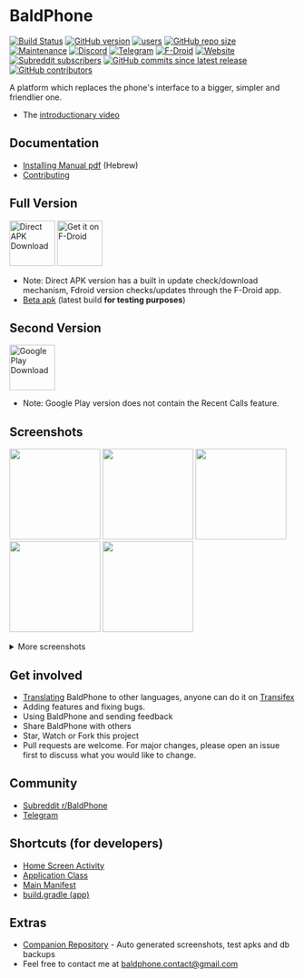 # BaldPhone 
[![Build Status](https://travis-ci.com/UriahShaulMandel/BaldPhone.svg?branch=master)](https://travis-ci.com/UriahShaulMandel/BaldPhone) 
[![GitHub version](https://img.shields.io/github/tag/UriahShaulMandel/BaldPhone.svg)](https://github.com/UriahShaulMandel/BaldPhone/releases/latest) 
[![users](https://img.shields.io/endpoint?url=https%3A%2F%2Fbaldphone.com%2Fdb_db%2Fbadges%2Fget_badge.php)](https://baldphone.com/stats/) 
[![GitHub repo size](https://img.shields.io/github/repo-size/UriahShaulMandel/BaldPhone)](https://github.com/UriahShaulMandel/BaldPhone) 
[![Maintenance](https://img.shields.io/maintenance/yes/2022)](https://github.com/UriahShaulMandel/BaldPhone) 
[![Discord](https://img.shields.io/discord/633644055779213362?label=Chat%20%28Discord%29)](https://discord.gg/K4XTNWN) 
[![Telegram](https://img.shields.io/badge/chat-on%20Telegram-blue)](https://t.me/BaldPhone) 
[![F-Droid](https://img.shields.io/f-droid/v/com.bald.uriah.baldphone)](https://f-droid.org/packages/com.bald.uriah.baldphone/) 
[![Website](https://img.shields.io/website?down_color=red&down_message=down&up_color=green&up_message=online&url=http%3A%2F%2Fbaldphone.com)](http://baldphone.com) 
[![Subreddit subscribers](https://img.shields.io/reddit/subreddit-subscribers/baldphone?color=orange)](https://reddit.com/r/baldphone) 
[![GitHub commits since latest release](https://img.shields.io/github/commits-since/UriahShaulMandel/BaldPhone/latest)](https://github.com/UriahShaulMandel/BaldPhone/releases/tag/latest) 
[![GitHub contributors](https://img.shields.io/github/contributors-anon/UriahShaulMandel/BaldPhone)](https://github.com/UriahShaulMandel/BaldPhone/graphs/contributors)

A platform which replaces the phone's interface to a bigger, simpler and friendlier one.
 
 - The [introductionary video](https://www.youtube.com/watch?v=G33E4XQp_Xw)


## Documentation
* [Installing Manual pdf](https://github.com/UriahShaulMandel/BaldPhone/raw/master/manual/Manual%20hebrew.pdf) (Hebrew)
* [Contributing](CONTRIBUTING.md)

## Full Version
[<img src="logo/direct_apk_download_v2.png?raw=true" alt="Direct APK Download" height="80">](http://bit.ly/BALDPHONE)
[<img src="https://fdroid.gitlab.io/artwork/badge/get-it-on.png" alt="Get it on F-Droid" height="80">](https://f-droid.org/packages/com.bald.uriah.baldphone)

* Note: Direct APK version has a built in update check/download mechanism, Fdroid version checks/updates through the F-Droid app.
* [Beta apk](https://github.com/UriahShaulMandel/BaldPhoneCompanion/raw/master/apks/master/tmp_apk.apk) (latest build **for testing purposes**)

## Second Version

[<img src="https://play.google.com/intl/en_us/badges/static/images/badges/en_badge_web_generic.png" alt="Google Play Download" height="80">](https://play.google.com/store/apps/details?id=com.bald.uriah.baldphone.gp)

* Note: Google Play version does not contain the Recent Calls feature.

## Screenshots

[<img src="fastlane/metadata/android/en-US/images/phoneScreenshots/homescreen%20white.jpg" width=160>](https://raw.githubusercontent.com/UriahShaulMandel/BaldPhone/master/fastlane/metadata/android/en-US/images/phoneScreenshots/homescreen%20white.jpg)
[<img src="fastlane/metadata/android/en-US/images/phoneScreenshots/recents.jpg" width=160>](https://raw.githubusercontent.com/UriahShaulMandel/BaldPhone/master/fastlane/metadata/android/en-US/images/phoneScreenshots/recents.jpg)
[<img src="fastlane/metadata/android/en-US/images/phoneScreenshots/dialer.jpg" width=160>](https://raw.githubusercontent.com/UriahShaulMandel/BaldPhone/master/fastlane/metadata/android/en-US/images/phoneScreenshots/dialer.jpg)
[<img src="fastlane/metadata/android/en-US/images/phoneScreenshots/contacts.jpg" width=160>](https://raw.githubusercontent.com/UriahShaulMandel/BaldPhone/master/fastlane/metadata/android/en-US/images/phoneScreenshots/contacts.jpg)
[<img src="fastlane/metadata/android/en-US/images/phoneScreenshots/tony.jpg" width=160>](https://raw.githubusercontent.com/UriahShaulMandel/BaldPhone/master/fastlane/metadata/android/en-US/images/phoneScreenshots/tony.jpg)

<details>
  <summary>More screenshots</summary>
 
[<img src="fastlane/metadata/android/en-US/images/phoneScreenshots/homescreen%20black.jpg" width=160>](https://raw.githubusercontent.com/UriahShaulMandel/BaldPhone/master/fastlane/metadata/android/en-US/images/phoneScreenshots/homescreen%20black.jpg)
[<img src="fastlane/metadata/android/en-US/images/phoneScreenshots/sos.jpg" width=160>](https://raw.githubusercontent.com/UriahShaulMandel/BaldPhone/master/fastlane/metadata/android/en-US/images/phoneScreenshots/sos.jpg)
[<img src="fastlane/metadata/android/en-US/images/phoneScreenshots/keyboard.jpg" width=505.68>](https://raw.githubusercontent.com/UriahShaulMandel/BaldPhone/master/fastlane/metadata/android/en-US/images/phoneScreenshots/keyboard.jpg)
[<img src="fastlane/metadata/android/en-US/images/phoneScreenshots/alarms.jpg" width=160>](https://raw.githubusercontent.com/UriahShaulMandel/BaldPhone/master/fastlane/metadata/android/en-US/images/phoneScreenshots/alarms.jpg)
[<img src="fastlane/metadata/android/en-US/images/phoneScreenshots/alarms%20empty.jpg" width=160>](https://raw.githubusercontent.com/UriahShaulMandel/BaldPhone/master/fastlane/metadata/android/en-US/images/phoneScreenshots/alarms%20empty.jpg)
[<img src="fastlane/metadata/android/en-US/images/phoneScreenshots/pills.jpg" width=160>](https://raw.githubusercontent.com/UriahShaulMandel/BaldPhone/master/fastlane/metadata/android/en-US/images/phoneScreenshots/pills.jpg)
[<img src="fastlane/metadata/android/en-US/images/phoneScreenshots/settings.jpg" width=160>](https://raw.githubusercontent.com/UriahShaulMandel/BaldPhone/master/fastlane/metadata/android/en-US/images/phoneScreenshots/settings.jpg)
[<img src="fastlane/metadata/android/en-US/images/phoneScreenshots/video%20tutorials.jpg" width=160>](https://raw.githubusercontent.com/UriahShaulMandel/BaldPhone/master/fastlane/metadata/android/en-US/images/phoneScreenshots/video%20tutorials.jpg)

</details>

## Get involved

* [Translating](translating/TRANSLATING.md) BaldPhone to other languages, anyone can do it on [Transifex](https://www.transifex.com/baldphone/baldphone/)
* Adding features and fixing bugs.
* Using BaldPhone and sending feedback
* Share BaldPhone with others
* Star, Watch or Fork this project
* Pull requests are welcome. For major changes, please open an issue first to discuss what you would like to change.
 
 ## Community
* [Subreddit r/BaldPhone](https://www.reddit.com/r/BaldPhone/)
* [Telegram](https://t.me/BaldPhone)

## Shortcuts (for developers)
 - [Home Screen Activity](app/src/main/java/com/bald/uriah/baldphone/activities/HomeScreenActivity.java)
 - [Application Class](app/src/main/java/com/bald/uriah/baldphone/BaldPhone.java)
 - [Main Manifest](app/src/main/AndroidManifest.xml)
 - [build.gradle (app)](app/build.gradle)

## Extras
* [Companion Repository](https://github.com/UriahShaulMandel/BaldPhoneCompanion) - Auto generated screenshots, test apks and db backups
* Feel free to contact me at [baldphone.contact@gmail.com](mailto:baldphone.contact@gmail.com?subject=[GitHub]%20BaldPhone)
